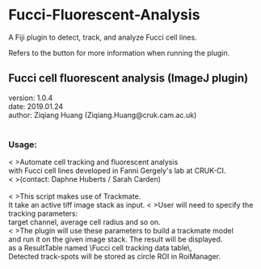 # Fucci-Fluorescent-Analysis
A Fiji plugin to detect, track, and analyze Fucci cell lines.

Refers to the <help> button for more information when running the plugin.


<html>
 <h2>Fucci cell fluorescent analysis (ImageJ plugin)</h2>
  version: 1.0.4<br>
  date: 2019.01.24<br>
  author: Ziqiang Huang (Ziqiang.Huang@cruk.cam.ac.uk)<br><br>
 <h3>Usage:</h3>
 <&nbsp>Automate cell tracking and fluorescent analysis <br>
  with Fucci cell lines developed in Fanni Gergely's lab at CRUK-CI.<br>
  <&nbsp>(contact: Daphne Huberts / Sarah Carden)<br>
 <br><&nbsp>This script makes use of Trackmate.<br>
  It take an active tiff image stack as input.
  <&nbsp>User will need to specify the tracking parameters:<br>
  target channel, average cell radius and so on.<br>
  <&nbsp>The plugin will use these parameters to build a trackmate model<br>
  and run it on the given image stack. The result will be displayed.<br>
  as a ResultTable named \Fucci cell tracking data table\,<br>
   Detected track-spots will be stored as circle ROI in RoiManager.<br>
